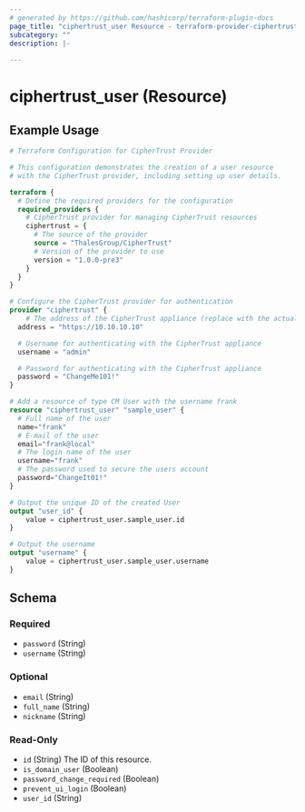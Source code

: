 ```yaml
---
# generated by https://github.com/hashicorp/terraform-plugin-docs
page_title: "ciphertrust_user Resource - terraform-provider-ciphertrust"
subcategory: ""
description: |-
  
---
```


# ciphertrust_user (Resource)



## Example Usage

```terraform
# Terraform Configuration for CipherTrust Provider

# This configuration demonstrates the creation of a user resource
# with the CipherTrust provider, including setting up user details.

terraform {
  # Define the required providers for the configuration
  required_providers {
    # CipherTrust provider for managing CipherTrust resources
    ciphertrust = {
      # The source of the provider
      source = "ThalesGroup/CipherTrust"
      # Version of the provider to use
      version = "1.0.0-pre3"
    }
  }
}

# Configure the CipherTrust provider for authentication
provider "ciphertrust" {
	# The address of the CipherTrust appliance (replace with the actual address)
  address = "https://10.10.10.10"

  # Username for authenticating with the CipherTrust appliance
  username = "admin"

  # Password for authenticating with the CipherTrust appliance
  password = "ChangeMe101!"
}

# Add a resource of type CM User with the username frank
resource "ciphertrust_user" "sample_user" {
  # Full name of the user
  name="frank"
  # E-mail of the user
  email="frank@local"
  # The login name of the user
  username="frank"
  # The password used to secure the users account
  password="ChangeIt01!"
}

# Output the unique ID of the created User
output "user_id" {
	value = ciphertrust_user.sample_user.id
}

# Output the username
output "username" {
    value = ciphertrust_user.sample_user.username
}
```

<!-- schema generated by tfplugindocs -->
## Schema

### Required

- `password` (String)
- `username` (String)

### Optional

- `email` (String)
- `full_name` (String)
- `nickname` (String)

### Read-Only

- `id` (String) The ID of this resource.
- `is_domain_user` (Boolean)
- `password_change_required` (Boolean)
- `prevent_ui_login` (Boolean)
- `user_id` (String)
